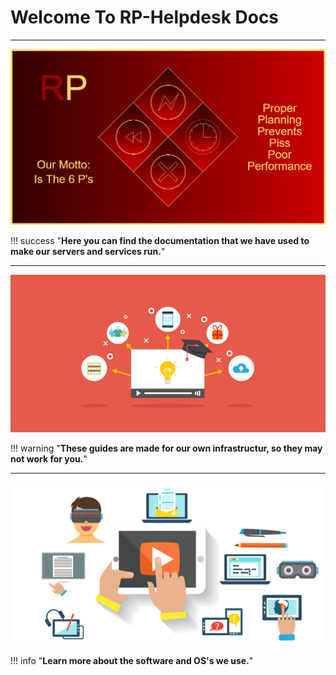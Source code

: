 # Welcome To RP-Helpdesk Docs
---------------

![pic](img/Logo-(Motto)-larger.png)

!!! success "**Here you can find the documentation that we have used to make our servers and services run.**"

---------------
![pic2](img/logo2.png)

!!! warning "**These guides are made for our own infrastructur, so they may not work for you.**"

------------------
![pic1](img/logo3.png)

!!! info "**Learn more about the software and OS's we use.**"
